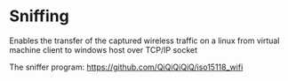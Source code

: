 # Sniffing
Enables the transfer of the captured wireless traffic on a linux from virtual machine client to windows host over TCP/IP socket

The sniffer program: https://github.com/QiQiQiQiQ/iso15118_wifi
